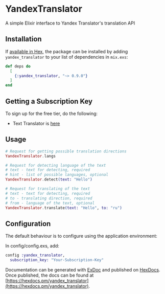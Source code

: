 # YandexTranslator

A simple Elixir interface to Yandex Translator's translation API

## Installation

If [available in Hex](https://hex.pm/docs/publish), the package can be installed
by adding `yandex_translator` to your list of dependencies in `mix.exs`:

```elixir
def deps do
  [
    {:yandex_translator, "~> 0.9.0"}
  ]
end
```

## Getting a Subscription Key

To sign up for the free tier, do the following:

- Text Translator is [here](https://translate.yandex.ru/developers/keys)

## Usage

```elixir
# Request for getting possible translation directions
YandexTranslator.langs

# Request for detecting language of the text
# text - text for detecting, required
# hint - list of possible languages, optional
YandexTranslator.detect(text: "Hello")

# Request for translating of the text
# text - text for detecting, required
# to - translating direction, required
# from - language of the text, optional
YandexTranslator.translate(text: "Hello", to: "ru")
```

## Configuration

The default behaviour is to configure using the application environment:

In config/config.exs, add:

```elixir
config :yandex_translator,
  subscription_key: "Your-Subscription-Key"
```

Documentation can be generated with [ExDoc](https://github.com/elixir-lang/ex_doc)
and published on [HexDocs](https://hexdocs.pm). Once published, the docs can
be found at [https://hexdocs.pm/yandex_translator](https://hexdocs.pm/yandex_translator).
